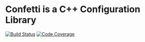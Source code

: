 # Confetti is a C++ Configuration Library

[![Build Status](https://travis-ci.com/ul1tka/confetti.svg?branch=main)](https://travis-ci.com/ul1tka/confetti)
[![Code Coverage](https://coveralls.io/repos/github/ul1tka/confetti/badge.svg?branch=main)](https://coveralls.io/github/ul1tka/confetti)
